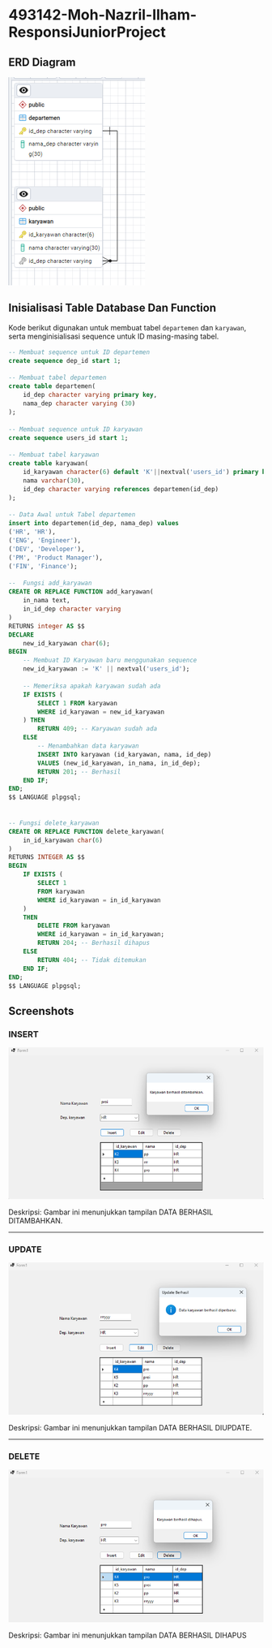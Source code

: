 # 493142-Moh-Nazril-Ilham-ResponsiJuniorProject


## ERD Diagram

![Screenshot](Asset/ERD.png)


## Inisialisasi Table Database Dan Function



Kode berikut digunakan untuk membuat tabel `departemen` dan `karyawan`, serta menginisialisasi sequence untuk ID masing-masing tabel.

```sql
-- Membuat sequence untuk ID departemen
create sequence dep_id start 1;

-- Membuat tabel departemen
create table departemen(
    id_dep character varying primary key,
    nama_dep character varying (30)
);

-- Membuat sequence untuk ID karyawan
create sequence users_id start 1;

-- Membuat tabel karyawan
create table karyawan(
    id_karyawan character(6) default 'K'||nextval('users_id') primary key,
    nama varchar(30),
    id_dep character varying references departemen(id_dep)
);

-- Data Awal untuk Tabel departemen
insert into departemen(id_dep, nama_dep) values
('HR', 'HR'),
('ENG', 'Engineer'),
('DEV', 'Developer'),
('PM', 'Product Manager'),
('FIN', 'Finance');

--  Fungsi add_karyawan
CREATE OR REPLACE FUNCTION add_karyawan(
    in_nama text,
    in_id_dep character varying
)
RETURNS integer AS $$
DECLARE
    new_id_karyawan char(6);
BEGIN
    -- Membuat ID Karyawan baru menggunakan sequence
    new_id_karyawan := 'K' || nextval('users_id');
    
    -- Memeriksa apakah karyawan sudah ada
    IF EXISTS (
        SELECT 1 FROM karyawan
        WHERE id_karyawan = new_id_karyawan
    ) THEN
        RETURN 409; -- Karyawan sudah ada
    ELSE
        -- Menambahkan data karyawan
        INSERT INTO karyawan (id_karyawan, nama, id_dep)
        VALUES (new_id_karyawan, in_nama, in_id_dep);
        RETURN 201; -- Berhasil
    END IF;
END;
$$ LANGUAGE plpgsql;


-- Fungsi delete_karyawan
CREATE OR REPLACE FUNCTION delete_karyawan(
    in_id_karyawan char(6)
)
RETURNS INTEGER AS $$
BEGIN
    IF EXISTS (
        SELECT 1 
        FROM karyawan
        WHERE id_karyawan = in_id_karyawan
    )
    THEN
        DELETE FROM karyawan
        WHERE id_karyawan = in_id_karyawan;
        RETURN 204; -- Berhasil dihapus
    ELSE
        RETURN 404; -- Tidak ditemukan
    END IF;
END;
$$ LANGUAGE plpgsql;

```





## Screenshots

### INSERT
![Screenshot](Asset/Screenshot%202024-12-02%20104402.png "Screenshot 2024-12-02")


Deskripsi: Gambar ini menunjukkan tampilan DATA BERHASIL DITAMBAHKAN.

---

### UPDATE
![Screenshot](Asset/Screenshot%202024-12-02%20104425.png "Screenshot 2024-12-02")


Deskripsi: Gambar ini menunjukkan tampilan DATA BERHASIL DIUPDATE.

---

### DELETE
![Screenshot](Asset/Screenshot%202024-12-02%20104436.png "Screenshot 2024-12-02")


Deskripsi: Gambar ini menunjukkan tampilan DATA BERHASIL DIHAPUS



